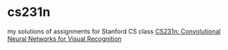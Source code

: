 # cs231n
my solutions of assignments for Stanford CS class [CS231n: Convolutional Neural Networks for Visual Recognition](http://vision.stanford.edu/teaching/cs231n/)

